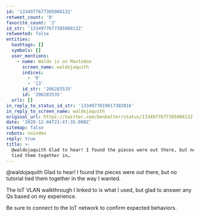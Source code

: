 ```yaml
---
id: '1334977677305008132'
retweet_count: '0'
favorite_count: '2'
id_str: '1334977677305008132'
retweeted: false
entities:
  hashtags: []
  symbols: []
  user_mentions:
    - name: Waldo is on Mastodon
      screen_name: waldojaquith
      indices:
        - '0'
        - '13'
      id_str: '206283535'
      id: '206283535'
  urls: []
in_reply_to_status_id_str: '1334977019017302016'
in_reply_to_screen_name: waldojaquith
original_url: https://twitter.com/benbalter/status/1334977677305008132
date: '2020-12-04T21:47:35.000Z'
sitemap: false
robots: noindex
reply: true
title: >-
  @waldojaquith Glad to hear! I found the pieces were out there, but no tutorial
  tied them together in…
---
```


@waldojaquith Glad to hear! I found the pieces were out there, but no tutorial tied them together in the way I wanted. 

The IoT VLAN walkthrough I linked to is what I used, but glad to answer any Qs based on my experience. 

Be sure to connect to the IoT network to confirm expected behaviors.